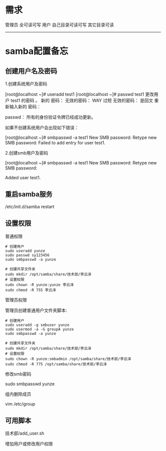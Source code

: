 # 需求

管理员 全可读可写
用户 自己目录可读可写 其它目录可读

---



# samba配置备忘

## 创建用户名及密码

1.创建系统用户及密码

[root@localhost ~]# useradd test1
[root@localhost ~]# passwd test1
更改用户 test1 的密码 。
新的 密码：
无效的密码： WAY 过短
无效的密码： 是回文
重新输入新的 密码：

passwd： 所有的身份验证令牌已经成功更新。

  如果不创建系统用户会出现如下错误：

 [root@localhost ~]# smbpasswd -a test1
New SMB password:
Retype new SMB password:
Failed to add entry for user test1.

2.创建smb用户及密码

[root@localhost ~]# smbpasswd -a test1
New SMB password:
Retype new SMB password:

Added user test1.


## 重启samba服务
/etc/init.d/samba restart 





## 设置权限

普通权限

```
# 创建用户
sudo useradd yunze
sudo passwd sy123456
sudo smbpasswd -a yunze

# 创建共享文件夹
sudo mkdir /opt/samba/share/技术部/李云泽
# 设置权限
sudo chown -R yunze:yunze 李云泽
sudo chmod -R 755 李云泽

```

管理员权限



管理员创建普通用户文件夹脚本:

```
# 创建用户
sudo useradd -g smbuser yunze
sudo usermod -a -G groupA yunze
sudo smbpasswd -a yunze

# 创建共享文件夹
sudo mkdir /opt/samba/share/技术部/李云泽
# 设置权限
sudo chown -R yunze:smbadmin /opt/samba/share/技术部/李云泽
sudo chmod -R 775 /opt/samba/share/技术部/李云泽

```





修改smb密码

sudo smbpasswd yunze



组内删除成员

vim /etc/group





## 可用脚本

技术部/add_user.sh

增加用户或修改用户权限